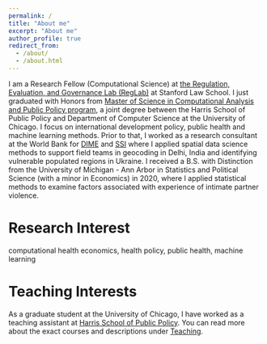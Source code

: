 ```yaml
---
permalink: /
title: "About me"
excerpt: "About me"
author_profile: true
redirect_from:
  - /about/
  - /about.html
---
```


I am a Research Fellow (Computational Science) at [the Regulation, Evaluation, and Governance Lab (RegLab)](https://reglab.stanford.edu/) at Stanford Law School. I just graduated with Honors from [Master of Science in Computational Analysis and Public Policy program](https://harris.uchicago.edu/academics/degrees/ms-computational-analysis-public-policy-mscapp), a joint degree between the Harris School of Public Policy and Department of Computer Science at the University of Chicago. I focus on international development policy, public health and machine learning methods. Prior to that, I worked as a research consultant at the World Bank for [DIME](https://www.worldbank.org/en/research/dime) and [SSI](https://www.worldbank.org/en/topic/socialsustainability) where I applied spatial data science methods to support field teams in geocoding in Delhi, India and identifying vulnerable populated regions in Ukraine. I received a B.S. with Distinction from the University of Michigan - Ann Arbor in Statistics and Political Science (with a minor in Economics) in 2020, where I applied statistical methods to examine factors associated with experience of intimate partner violence.

Research Interest
======
computational health economics, health policy, public health, machine learning

Teaching Interests
======
As a graduate student at the University of Chicago, I have worked as a teaching assistant at [Harris School of Public Policy](https://harris.uchicago.edu/). You can read more about the exact courses and descriptions under [Teaching](https://qwl55.github.io/teaching/).
